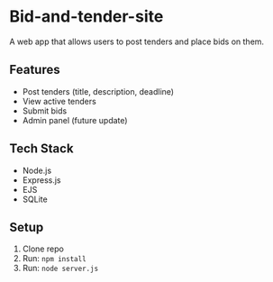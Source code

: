 # Bid-and-tender-site

A web app that allows users to post tenders and place bids on them.

## Features
- Post tenders (title, description, deadline)
- View active tenders
- Submit bids
- Admin panel (future update)

## Tech Stack
- Node.js
- Express.js
- EJS
- SQLite

## Setup
1. Clone repo
2. Run: `npm install`
3. Run: `node server.js`
